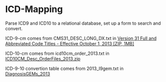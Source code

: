 ICD-Mapping
===========

Parse ICD9 and ICD10 to a relational database, set up a form to search and convert.

ICD-9-cm comes from CMS31_DESC_LONG_DX.txt in [Version 31 Full and Abbreviated Code Titles - Effective October 1, 2013 [ZIP, 1MB]](https://www.cms.gov/Medicare/Coding/ICD9ProviderDiagnosticCodes/codes.html)

ICD-10-cm comes from icd10cm_order_2013.txt in [ICD10CM_Desc_OrderFiles_2013.zip](ftp://ftp.cdc.gov/pub/Health_Statistics/NCHS/Publications/ICD10CM/2013/)

ICD-9-10 convertion table comes from 2013_I9gem.txt in [DiagnosisGEMs_2013](ftp://ftp.cdc.gov/pub/Health_Statistics/NCHS/Publications/ICD10CM/2013/)